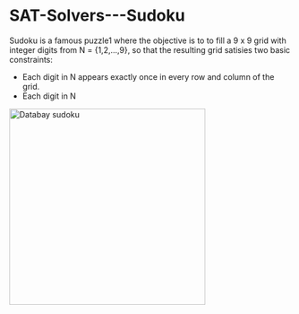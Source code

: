 # SAT-Solvers---Sudoku

Sudoku is a famous puzzle1 where the objective is to to fill a 9 x 9 grid with integer digits from
N = {1,2,...,9}, so that the resulting grid satisies two basic constraints:
- Each digit in N appears exactly once in every row and column of the grid.
- Each digit in N
<p align="left">
<img src="https://media2.giphy.com/media/l41Yy6jvn3BXYDRu0/giphy.gif", alt="Databay sudoku" title="Databay sudoku" width="350"/>
</p>
